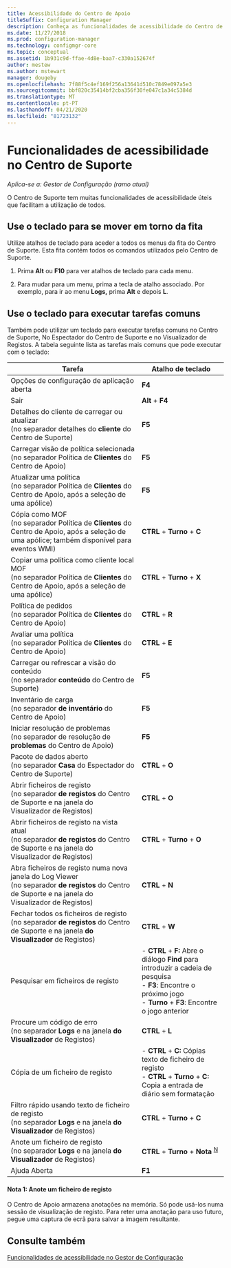 ```yaml
---
title: Acessibilidade do Centro de Apoio
titleSuffix: Configuration Manager
description: Conheça as funcionalidades de acessibilidade do Centro de Suporte em Gestor de Configuração.
ms.date: 11/27/2018
ms.prod: configuration-manager
ms.technology: configmgr-core
ms.topic: conceptual
ms.assetid: 1b931c9d-ffae-4d8e-baa7-c330a152674f
author: mestew
ms.author: mstewart
manager: dougeby
ms.openlocfilehash: 7f88f5c4ef169f256a13641d510c7849e097a5e3
ms.sourcegitcommit: bbf820c35414bf2cba356f30fe047c1a34c5384d
ms.translationtype: MT
ms.contentlocale: pt-PT
ms.lasthandoff: 04/21/2020
ms.locfileid: "81723132"
---
```

# <a name="accessibility-features-in-support-center"></a>Funcionalidades de acessibilidade no Centro de Suporte

*Aplica-se a: Gestor de Configuração (ramo atual)*

O Centro de Suporte tem muitas funcionalidades de acessibilidade úteis que facilitam a utilização de todos. 



## <a name="use-the-keyboard-to-move-around-the-ribbon"></a>Use o teclado para se mover em torno da fita

Utilize atalhos de teclado para aceder a todos os menus da fita do Centro de Suporte. Esta fita contém todos os comandos utilizados pelo Centro de Suporte.

1.  Prima **Alt** ou **F10** para ver atalhos de teclado para cada menu.

2.  Para mudar para um menu, prima a tecla de atalho associado. Por exemplo, para ir ao menu **Logs,** prima **Alt** e depois **L**.



## <a name="use-the-keyboard-to-perform-common-tasks"></a>Use o teclado para executar tarefas comuns

Também pode utilizar um teclado para executar tarefas comuns no Centro de Suporte, No Espectador do Centro de Suporte e no Visualizador de Registos. A tabela seguinte lista as tarefas mais comuns que pode executar com o teclado:


|Tarefa  |Atalho de teclado  |
|---------|---------|
|Opções de configuração de aplicação aberta |**F4**|
|Sair     |**Alt**  +  **F4**|
|Detalhes do cliente de carregar ou atualizar<br>(no separador detalhes do **cliente** do Centro de Suporte)|**F5**|
|Carregar visão de política selecionada<br>(no separador Política de **Clientes** do Centro de Apoio)|**F5**|
|Atualizar uma política<br>(no separador Política de **Clientes** do Centro de Apoio, após a seleção de uma apólice)|**F5** |
|Cópia como MOF<br>(no separador Política de **Clientes** do Centro de Apoio, após a seleção de uma apólice; também disponível para eventos WMI)|**CTRL**  +  **Turno**  +  **C** |
|Copiar uma política como cliente local MOF<br>(no separador Política de **Clientes** do Centro de Apoio, após a seleção de uma apólice)|**CTRL**  +  **Turno**  +  **X** |
|Política de pedidos<br>(no separador Política de **Clientes** do Centro de Apoio)|**CTRL**  +  **R** |
|Avaliar uma política<br>(no separador Política de **Clientes** do Centro de Apoio)|**CTRL**  +  **E** |
|Carregar ou refrescar a visão do conteúdo<br>(no separador **conteúdo** do Centro de Suporte)|**F5** |
|Inventário de carga<br>(no separador **de inventário** do Centro de Apoio)|**F5** |
|Iniciar resolução de problemas<br>(no separador de resolução de **problemas** do Centro de Apoio)|**F5** |
|Pacote de dados aberto<br>(no separador **Casa** do Espectador do Centro de Suporte)|**CTRL**  +  **O** |
|Abrir ficheiros de registo<br>(no separador **de registos** do Centro de Suporte e na janela do Visualizador de Registos)|**CTRL**  +  **O** |
|Abrir ficheiros de registo na vista atual<br>(no separador **de registos** do Centro de Suporte e na janela do Visualizador de Registos)|**CTRL**  +  **Turno**  +  **O** |
|Abra ficheiros de registo numa nova janela do Log Viewer<br>(no separador **de registos** do Centro de Suporte e na janela do Visualizador de Registos)|**CTRL**  +  **N** |
|Fechar todos os ficheiros de registo<br>(no separador **de registos** do Centro de Suporte e na janela **do Visualizador** de Registos)|**CTRL**  +  **W** |
|Pesquisar em ficheiros de registo| - **CTRL**  +  **F:** Abre o diálogo **Find** para introduzir a cadeia de pesquisa<br> - **F3**: Encontre o próximo jogo<br> - **Turno**  +  **F3**: Encontre o jogo anterior|
|Procure um código de erro<br>(no separador **Logs** e na janela **do Visualizador** de Registos)|**CTRL**  +  **L** |
|Cópia de um ficheiro de registo| - **CTRL**  +  **C:** Cópias texto de ficheiro de registo<br> - **CTRL**  +  **Turno**  +  **C:** Copia a entrada de diário sem formatação|
|Filtro rápido usando texto de ficheiro de registo<br>(no separador **Logs** e na janela **do Visualizador** de Registos)|**CTRL**  +  **Turno**  +  **C** |
|Anote um ficheiro de registo<br>(no separador **Logs** e na janela **do Visualizador** de Registos)|**CTRL**  +  **Turno**  +  **Nota** <sup>[N](#bkmk_note1)</sup>|
|Ajuda Aberta|**F1**|


#### <a name="note-1-annotate-a-log-file"></a><a name="bkmk_note1"></a>Nota 1: Anote um ficheiro de registo
O Centro de Apoio armazena anotações na memória. Só pode usá-los numa sessão de visualização de registo. Para reter uma anotação para uso futuro, pegue uma captura de ecrã para salvar a imagem resultante.


## <a name="see-also"></a>Consulte também

[Funcionalidades de acessibilidade no Gestor de Configuração](../understand/accessibility-features.md)
